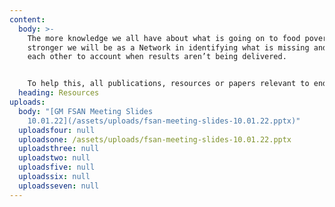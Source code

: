 ```yaml
---
content:
  body: >-
    The more knowledge we all have about what is going on to food poverty, the
    stronger we will be as a Network in identifying what is missing and holding
    each other to account when results aren’t being delivered.


    To help this, all publications, resources or papers relevant to ending food poverty in Greater Manchester will be published here. If you think anything is missing, contact us at info@gmfsan.net
  heading: Resources
uploads:
  body: "[GM FSAN Meeting Slides
    10.01.22](/assets/uploads/fsan-meeting-slides-10.01.22.pptx)"
  uploadsfour: null
  uploadsone: /assets/uploads/fsan-meeting-slides-10.01.22.pptx
  uploadsthree: null
  uploadstwo: null
  uploadsfive: null
  uploadssix: null
  uploadsseven: null
---
```

